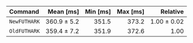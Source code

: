 | Command | Mean [ms] | Min [ms] | Max [ms] | Relative |
|:---|---:|---:|---:|---:|
| `NewFUTHARK` | 360.9 ± 5.2 | 351.5 | 373.2 | 1.00 ± 0.02 |
| `OldFUTHARK` | 359.4 ± 7.2 | 351.9 | 372.6 | 1.00 |
